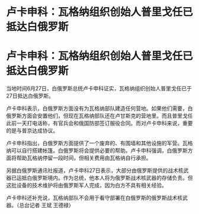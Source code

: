 # 卢卡申科：瓦格纳组织创始人普里戈任已抵达白俄罗斯

# 卢卡申科：瓦格纳组织创始人普里戈任已抵达白俄罗斯

当地时间6月27日，白俄罗斯总统卢卡申科证实，瓦格纳组织创始人普里戈任已于27日抵达白俄罗斯。

卢卡申科表示，白俄罗斯方面没有为瓦格纳部队建造任何营地。如果他们需要，白俄罗斯方面会安置他们，但现在瓦格纳部队还在卢甘斯克的营地里。而且普里戈任此前一天打电话称，有官兵会和俄国防部签订服役合同。而对卢卡申科来说，重要的是与普京达成协议。

卢卡申科指出，白俄罗斯方面提供了一个废弃的、有围墙和其他设施的军营。瓦格纳可以自行搭建帐篷。白俄罗斯将会提供必要的帮助。卢卡申科强调，白俄罗斯方面将帮助瓦格纳停留一段时间，但相关费用由瓦格纳自行承担。

另据白俄罗斯通讯社报道，卢卡申科27日表示，大部分由俄罗斯提供的战术核武器已运抵白俄罗斯境内。作为总统，他本人将为俄罗斯战术核武器的存储负责。但这批设备的技术维护将由俄罗斯军人完成，因为白方不具有相关经验。

卢卡申科还补充说，瓦格纳部队不会用于看守部署在白俄罗斯的俄罗斯战术核武器。（总台记者 王斌 王德禄）

